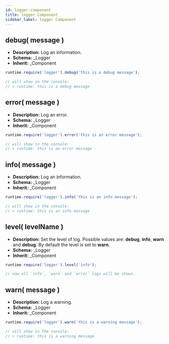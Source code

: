 ```yaml
---
id: logger-component
title: logger Component
sidebar_label: logger Component
---
```


## debug( message )

- **Description:** Log an information.
- **Schema:** _Logger
- **Inherit:** _Component

```js
runtime.require('logger').debug('this is a debug message');

// will show in the console:
// > runtime: this is a debug message
```

## error( message )

- **Description:** Log an error.
- **Schema:** _Logger
- **Inherit:** _Component

```js
runtime.require('logger').error('this is an error message');

// will show in the console:
// > runtime: this is an error message
```

## info( message )

- **Description:** Log an information.
- **Schema:** _Logger
- **Inherit:** _Component

```js
runtime.require('logger').info('this is an info message');

// will show in the console:
// > runtime: this is an info message
```

## level( levelName )

- **Description:** Set the level of log. Possible values are: **debug**, **info**, **warn** and **debug**. By default the level is set to **warn**.
- **Schema:** _Logger
- **Inherit:** _Component

```js
runtime.require('logger').level('info');

// now all `info`, `warn` and `error` logs will be shown.
```

## warn( message )

- **Description:**  Log a warning.
- **Schema:** _Logger
- **Inherit:** _Component

```js
runtime.require('logger').warn('this is a warning message');

// will show in the console:
// > runtime: this is a warning message
```